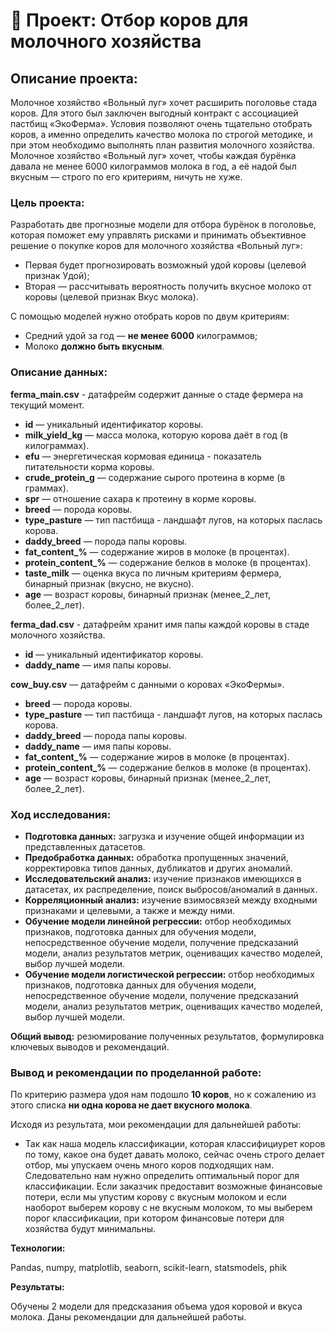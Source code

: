 # 🐄 Проект: Отбор коров для молочного хозяйства

## Описание проекта:

Молочное хозяйство «Вольный луг» хочет расширить поголовье стада коров. Для этого был заключен выгодный контракт с ассоциацией пастбищ «ЭкоФерма».
Условия позволяют очень тщательно отобрать коров, а именно определить качество молока по строгой методике, и при этом необходимо выполнять план развития молочного хозяйства. Молочное хозяйство «Вольный луг» хочет, чтобы каждая бурёнка давала не менее 6000 килограммов молока в год, а её надой был вкусным — строго по его критериям, ничуть не хуже. 

### Цель проекта: 

Разработать две прогнозные модели для отбора бурёнок в поголовье, которая поможет ему управлять рисками и принимать объективное решение о покупке коров для молочного хозяйства «Вольный луг»:

* Первая будет прогнозировать возможный удой коровы (целевой признак Удой);
* Вторая — рассчитывать вероятность получить вкусное молоко от коровы (целевой признак Вкус молока).

С помощью моделей нужно отобрать коров по двум критериям:

* Средний удой за год — **не менее 6000** килограммов;
* Молоко **должно быть вкусным**.

### Описание данных:

**ferma_main.csv** - датафрейм содержит данные о стаде фермера на текущий момент. 

* **id** — уникальный идентификатор коровы.
* **milk_yield_kg** — масса молока, которую корова даёт в год (в килограммах).
* **efu** — энергетическая кормовая единица - показатель питательности корма коровы.
* **crude_protein_g** — содержание сырого протеина в корме (в граммах).
* **spr** — отношение сахара к протеину в корме коровы.
* **breed** — порода коровы.
* **type_pasture** — тип пастбища - ландшафт лугов, на которых паслась корова.
* **daddy_breed** — порода папы коровы.
* **fat_content_%** — содержание жиров в молоке (в процентах).
* **protein_content_%** — содержание белков в молоке (в процентах).
* **taste_milk** — оценка вкуса по личным критериям фермера, бинарный признак (вкусно, не вкусно).
* **age** — возраст коровы, бинарный признак (менее_2_лет, более_2_лет).

**ferma_dad.csv** - датафрейм хранит имя папы каждой коровы в стаде молочного хозяйства. 

* **id** — уникальный идентификатор коровы.
* **daddy_name** — имя папы коровы.

**cow_buy.csv** — датафрейм с данными о коровах «ЭкоФермы». 

* **breed** — порода коровы.
* **type_pasture** — тип пастбища - ландшафт лугов, на которых паслась корова.
* **daddy_breed** — порода папы коровы.
* **daddy_name** — имя папы коровы.
* **fat_content_%** — содержание жиров в молоке (в процентах).
* **protein_content_%** — содержание белков в молоке (в процентах).
* **age** — возраст коровы, бинарный признак (менее_2_лет, более_2_лет).

### Ход исследования:

* **Подготовка данных:** загрузка и изучение общей информации из представленных датасетов.
* **Предобработка данных:** обработка пропущенных значений, корректировка типов данных, дубликатов и других аномалий.
* **Исследовательский анализ:** изучение признаков имеющихся в датасетах, их распределение, поиск выбросов/аномалий в данных.
* **Корреляционный анализ:** изучение взимосвязей между входными признаками и целевыми, а также и между ними.
* **Обучение модели линейной регрессии:** отбор необходимых признаков, подготовка данных для обучения модели, непосредственное обучение модели, получение предсказаний модели, анализ результатов метрик, оцениващих качество моделей, выбор лучшей модели.
* **Обучение модели логистической регрессии:** отбор необходимых признаков, подготовка данных для обучения модели, непосредственное обучение модели, получение предсказаний модели, анализ результатов метрик, оцениващих качество моделей, выбор лучшей модели.

**Общий вывод:** резюмирование полученных результатов, формулировка ключевых выводов и рекомендаций.

### Вывод и рекомендации по проделанной работе:

По критерию размера удоя нам подошло **10 коров**, но к сожалению из этого списка **ни одна корова не дает вкусного молока**.

Исходя из результата, мои рекомендации для дальнейшей работы:

* Так как наша модель классификации, которая классифициурет коров по тому, какое она будет давать молоко, сейчас очень строго делает отбор, мы упускаем очень много коров подходящих нам. Следовательно нам нужно определить оптимальный порог для классификации. Если заказчик предоставит возможные финансовые потери, если мы упустим корову с вкусным молоком и если наоборот выберем корову с не вкусным молоком, то мы выберем порог классификации, при котором финансовые потери для хозяйства будут минимальны.

**Технологии:**

Pandas, numpy, matplotlib, seaborn, scikit-learn, statsmodels, phik

**Результаты:**

Обучены 2 модели для предсказания объема удоя коровой и вкуса молока. Даны рекомендации для дальнейшей работы.